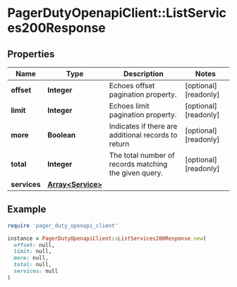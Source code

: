 # PagerDutyOpenapiClient::ListServices200Response

## Properties

| Name | Type | Description | Notes |
| ---- | ---- | ----------- | ----- |
| **offset** | **Integer** | Echoes offset pagination property. | [optional][readonly] |
| **limit** | **Integer** | Echoes limit pagination property. | [optional][readonly] |
| **more** | **Boolean** | Indicates if there are additional records to return | [optional][readonly] |
| **total** | **Integer** | The total number of records matching the given query. | [optional][readonly] |
| **services** | [**Array&lt;Service&gt;**](Service.md) |  |  |

## Example

```ruby
require 'pager_duty_openapi_client'

instance = PagerDutyOpenapiClient::ListServices200Response.new(
  offset: null,
  limit: null,
  more: null,
  total: null,
  services: null
)
```

